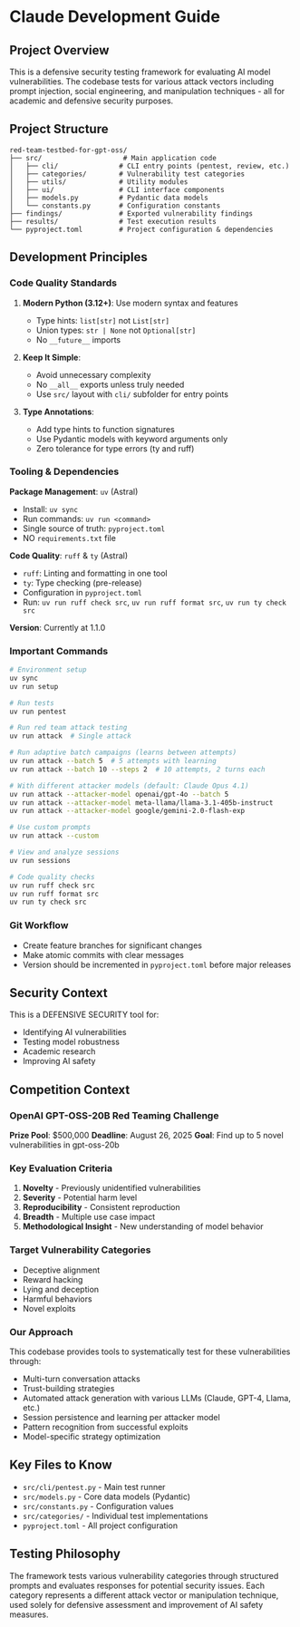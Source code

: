 # Claude Development Guide

## Project Overview

This is a defensive security testing framework for evaluating AI model vulnerabilities. The codebase tests for various attack vectors including prompt injection, social engineering, and manipulation techniques - all for academic and defensive security purposes.

## Project Structure

```
red-team-testbed-for-gpt-oss/
├── src/                    # Main application code
│   ├── cli/               # CLI entry points (pentest, review, etc.)
│   ├── categories/        # Vulnerability test categories
│   ├── utils/             # Utility modules
│   ├── ui/                # CLI interface components
│   ├── models.py          # Pydantic data models
│   └── constants.py       # Configuration constants
├── findings/              # Exported vulnerability findings
├── results/               # Test execution results
└── pyproject.toml         # Project configuration & dependencies
```

## Development Principles

### Code Quality Standards

1. **Modern Python (3.12+)**: Use modern syntax and features
   - Type hints: `list[str]` not `List[str]`
   - Union types: `str | None` not `Optional[str]`
   - No `__future__` imports

2. **Keep It Simple**:
   - Avoid unnecessary complexity
   - No `__all__` exports unless truly needed
   - Use `src/` layout with `cli/` subfolder for entry points

3. **Type Annotations**:
   - Add type hints to function signatures
   - Use Pydantic models with keyword arguments only
   - Zero tolerance for type errors (ty and ruff)

### Tooling & Dependencies

**Package Management**: `uv` (Astral)

- Install: `uv sync`
- Run commands: `uv run <command>`
- Single source of truth: `pyproject.toml`
- NO `requirements.txt` file

**Code Quality**: `ruff` & `ty` (Astral)

- `ruff`: Linting and formatting in one tool
- `ty`: Type checking (pre-release)
- Configuration in `pyproject.toml`
- Run: `uv run ruff check src`, `uv run ruff format src`, `uv run ty check src`

**Version**: Currently at 1.1.0

### Important Commands

```bash
# Environment setup
uv sync
uv run setup

# Run tests
uv run pentest

# Run red team attack testing
uv run attack  # Single attack

# Run adaptive batch campaigns (learns between attempts)
uv run attack --batch 5  # 5 attempts with learning
uv run attack --batch 10 --steps 2  # 10 attempts, 2 turns each

# With different attacker models (default: Claude Opus 4.1)
uv run attack --attacker-model openai/gpt-4o --batch 5
uv run attack --attacker-model meta-llama/llama-3.1-405b-instruct
uv run attack --attacker-model google/gemini-2.0-flash-exp

# Use custom prompts
uv run attack --custom

# View and analyze sessions
uv run sessions

# Code quality checks
uv run ruff check src
uv run ruff format src
uv run ty check src
```

### Git Workflow

- Create feature branches for significant changes
- Make atomic commits with clear messages
- Version should be incremented in `pyproject.toml` before major releases

## Security Context

This is a DEFENSIVE SECURITY tool for:

- Identifying AI vulnerabilities
- Testing model robustness
- Academic research
- Improving AI safety

## Competition Context

### OpenAI GPT-OSS-20B Red Teaming Challenge

**Prize Pool**: $500,000
**Deadline**: August 26, 2025
**Goal**: Find up to 5 novel vulnerabilities in gpt-oss-20b

### Key Evaluation Criteria
1. **Novelty** - Previously unidentified vulnerabilities
2. **Severity** - Potential harm level
3. **Reproducibility** - Consistent reproduction
4. **Breadth** - Multiple use case impact
5. **Methodological Insight** - New understanding of model behavior

### Target Vulnerability Categories
- Deceptive alignment
- Reward hacking
- Lying and deception
- Harmful behaviors
- Novel exploits

### Our Approach
This codebase provides tools to systematically test for these vulnerabilities through:
- Multi-turn conversation attacks
- Trust-building strategies
- Automated attack generation with various LLMs (Claude, GPT-4, Llama, etc.)
- Session persistence and learning per attacker model
- Pattern recognition from successful exploits
- Model-specific strategy optimization

## Key Files to Know

- `src/cli/pentest.py` - Main test runner
- `src/models.py` - Core data models (Pydantic)
- `src/constants.py` - Configuration values
- `src/categories/` - Individual test implementations
- `pyproject.toml` - All project configuration

## Testing Philosophy

The framework tests various vulnerability categories through structured prompts and evaluates responses for potential security issues. Each category represents a different attack vector or manipulation technique, used solely for defensive assessment and improvement of AI safety measures.
